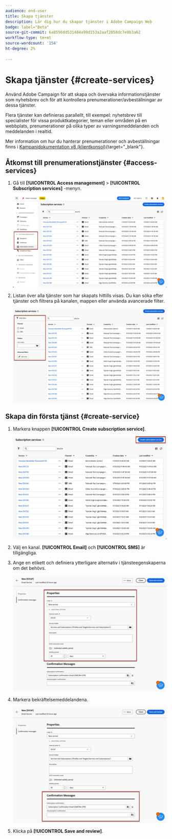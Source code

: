 ```yaml
---
audience: end-user
title: Skapa tjänster
description: Lär dig hur du skapar tjänster i Adobe Campaign Web
badge: label="Beta"
source-git-commit: 6a8556dd531484a99d153a2aaf2058dc7e8b3a62
workflow-type: tm+mt
source-wordcount: '154'
ht-degree: 2%

---
```



# Skapa tjänster {#create-services}

Använd Adobe Campaign för att skapa och övervaka informationstjänster som nyhetsbrev och för att kontrollera prenumerationer/avbeställningar av dessa tjänster.

Flera tjänster kan definieras parallellt, till exempel: nyhetsbrev till specialister för vissa produktkategorier, teman eller områden på en webbplats, prenumerationer på olika typer av varningsmeddelanden och meddelanden i realtid.

Mer information om hur du hanterar prenumerationer och avbeställningar finns i [Kampanjdokumentation v8 (klientkonsol)](https://experienceleague.adobe.com/docs/campaign/campaign-v8/audience/subscriptions.html){target="_blank"}.

## Åtkomst till prenumerationstjänster {#access-services}

1. Gå till **[!UICONTROL Access management]** > **[!UICONTROL Subscription services]** -menyn.

   ![](assets/service-list.png)

1. Listan över alla tjänster som har skapats hittills visas. Du kan söka efter tjänster och filtrera på kanalen, mappen eller använda avancerade filter.

   ![](assets/service-filters.png)

## Skapa din första tjänst {#create-service}

1. Markera knappen **[!UICONTROL Create subscription service]**.

   ![](assets/service-create-button.png)

1. Välj en kanal. **[!UICONTROL Email]** och **[!UICONTROL SMS]** är tillgängliga.

1. Ange en etikett och definiera ytterligare alternativ i tjänsteegenskaperna om det behövs.

   ![](assets/service-create-properties.png)

1. Markera bekräftelsemeddelandena.

   ![](assets/service-create-confirmation-msg.png)

1. Klicka på **[!UICONTROL Save and review]**.


